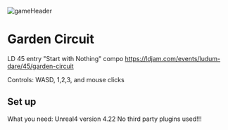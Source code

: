 ![gameHeader](https://img.itch.zone/aW1nLzI1NTUyMzAucG5n/original/gE0lnd.png)

# Garden Circuit
LD 45 entry "Start with Nothing" compo
https://ldjam.com/events/ludum-dare/45/garden-circuit

Controls: WASD, 1,2,3, and mouse clicks

## Set up
What you need: Unreal4 version 4.22
No third party plugins used!!!
